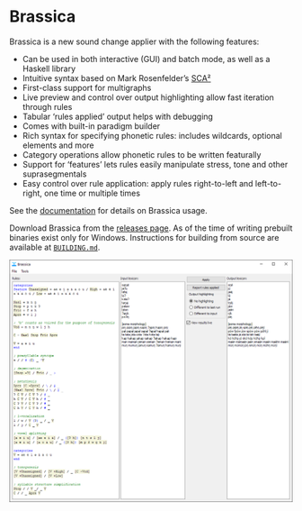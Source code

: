 # Brassica

Brassica is a new sound change applier with the following features:

- Can be used in both interactive (GUI) and batch mode, as well as a Haskell library
- Intuitive syntax based on Mark Rosenfelder’s [SCA²](https://www.zompist.com/sca2.html)
- First-class support for multigraphs
- Live preview and control over output highlighting allow fast iteration through rules
- Tabular ‘rules applied’ output helps with debugging
- Comes with built-in paradigm builder
- Rich syntax for specifying phonetic rules: includes wildcards, optional elements and more
- Category operations allow phonetic rules to be written featurally
- Support for ‘features’ lets rules easily manipulate stress, tone and other suprasegmentals
- Easy control over rule application: apply rules right-to-left and left-to-right, one time or multiple times

See the [documentation](./Documentation.md) for details on Brassica usage.

Download Brassica from the [releases page](https://github.com/bradrn/brassica/releases/latest).
As of the time of writing prebuilt binaries exist only for Windows.
Instructions for building from source are available at [`BUILDING.md`](./BUILDING.md).

![Image of Brassica with some example sound changes](./gui-interface-example.png)
